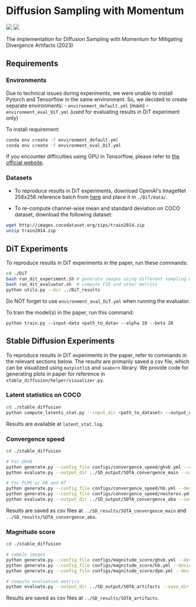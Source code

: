 # Diffusion Sampling with Momentum
[![][colab]][colab-link] [![][huggingface]][huggingface-link]

The implementation for Diffusion Sampling with Momentum for Mitigating Divergence Artifacts (2023)

[Page]: <https://img.shields.io/badge/Project-Page-Green>
[Arxiv]: <https://img.shields.io/badge/Paper-Arxiv-red>
[Arxiv-link]: <https://img.shields.io/badge/Paper-Arxiv-red>
[colab]: <https://colab.research.google.com/assets/colab-badge.svg>
[colab-link]: <https://colab.research.google.com/drive/1sWEe5NyURDdkh8ifFj2cRaRyt7kojJ11?usp=sharing>
[huggingface]: <https://img.shields.io/badge/%F0%9F%A4%97%20Hugging%20Face-Spaces-blue>
[huggingface-link]: <https://huggingface.co/spaces/sincostanx/momentum-diffusion>
[YouTube]: <https://badges.aleen42.com/src/youtube.svg>

## Requirements

### Environments
Due to technical issues during experiments, we were unable to install Pytorch and Tensorflow in the same environment. So, we decided to create separate environments:
    - ```environment_default.yml``` (main)
    - ```environment_eval_DiT.yml``` (used for evaluating results in DiT experiment only)

To install requirement:

```bash
conda env create -f environment_default.yml
conda env create -f environment_eval_DiT.yml
```

If you encounter difficulties using GPU in Tensorflow, please refer to [the official website](https://www.tensorflow.org/install/pip).

### Datasets
- To reproduce results in DiT experiments, download OpenAI's ImageNet 256x256 reference batch from [here](https://openaipublic.blob.core.windows.net/diffusion/jul-2021/ref_batches/imagenet/256/VIRTUAL_imagenet256_labeled.npz) and place it in ```./DiT/data/```.

- To re-compute channel-wise mean and standard deviation on COCO dataset, download the following dataset:

```bash
wget http://images.cocodataset.org/zips/train2014.zip
unzip train2014.zip
```

## DiT Experiments

To reproduce results in DiT experiments in the paper, run these commands:
```bash
cd ./DiT
bash run_dit_experiment.sh # generate images using different sampling methods
bash run_dit_evaluator.sh  # compute FID and other metrics
python utils.py --dir ../DiT_results
```
Do NOT forget to use ```environment_eval_DiT.yml``` when running the evaluator.

To train the model(s) in the paper, run this command:

```train
python train.py --input-data <path_to_data> --alpha 10 --beta 20
```

## Stable Diffusion Experiments
To reproduce results in DiT experiments in the paper, refer to commands in the relevant sections below. The results are primarily saved a csv file, which can be visualized using ```matplotlib``` and ```seaborn``` library. We provide code for generating plots in paper for reference in ```stable_diffusion/helper/visualizer.py```.

### Latent statistics on COCO
```bash
cd ./stable_diffusion
python compute_latents_stat.py --input_dir <path_to_dataset> --output_dir <path_to_save_latents> --device "cuda:0" > latent_stat.log
```
Results are available at ```latent_stat.log```.

### Convergence speed
```bash
cd ./stable_diffusion

# For GHVB
python generate.py --config_file configs/convergence_speed/ghvb.yml --device "cuda:0"
python evaluate.py --output_dir ../SD_output/SOTA_convergence_main --save_dir ../SD_results/SOTA_convergence_main --mode all --folder_gt "ghvb"

# For PLMS w/ HB and NT
python generate.py --config_file configs/convergence_speed/hb.yml --device "cuda:0"
python generate.py --config_file configs/convergence_speed/nesterov.yml --device "cuda:0"
python evaluate.py --output_dir ../SD_output/SOTA_convergence_aba --save_dir ../SD_results/SOTA_convergence_aba --mode all --folder_gt "hb"
```
Results are saved as csv files at ```../SD_results/SOTA_convergence_main``` and ```../SD_results/SOTA_convergence_aba```.


### Magnitude score
```bash
cd ./stable_diffusion

# sample images
python generate.py --config_file configs/magnitude_score/ghvb.yml --device "cuda:0"
python generate.py --config_file configs/magnitude_score/hb.yml --device "cuda:0"
python generate.py --config_file configs/magnitude_score/dpm.yml --device "cuda:0"

# compute evaluation metrics
python evaluate.py --output_dir ../SD_output/SOTA_artifacts --save_dir ../SD_results/SOTA_artifacts --mode all --folder_gt "ghvb"
```
Results are saved as csv files at ```../SD_results/SOTA_artifacts```.